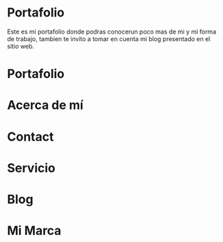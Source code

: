 # Portafolio
Este es mi portafolio donde podras conocerun poco mas de mi y mi forma de trabajo, 
tambien te invito a tomar en cuenta mi blog presentado en el sitio web.

# Portafolio
# Acerca de mí 
# Contact
# Servicio
# Blog
# Mi Marca
